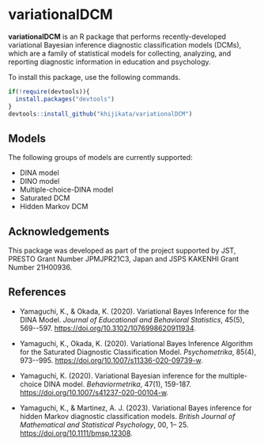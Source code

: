 # variationalDCM

**variationalDCM** is an R package that performs recently-developed variational Bayesian inference diagnostic classification models (DCMs), which are a family of statistical models for collecting, analyzing, and reporting diagnostic information in education and psychology.

To install this package, use the following commands.

``` r
if(!require(devtools)){
  install.packages("devtools")
}
devtools::install_github("khijikata/variationalDCM")
```

## Models

The following groups of models are currently supported: 
- DINA model 
- DINO model 
- Multiple-choice-DINA model 
- Saturated DCM 
- Hidden Markov DCM

## Acknowledgements

This package was developed as part of the project supported by JST, PRESTO Grant Number JPMJPR21C3, Japan and JSPS KAKENHI Grant Number 21H00936.

## References

-   Yamaguchi, K., & Okada, K. (2020). Variational Bayes Inference for the DINA Model. *Journal of Educational and Behavioral Statistics*, 45(5), 569--597. <https://doi.org/10.3102/1076998620911934>.

-   Yamaguchi, K., Okada, K. (2020). Variational Bayes Inference Algorithm for the Saturated Diagnostic Classification Model. *Psychometrika*, 85(4), 973--995. <https://doi.org/10.1007/s11336-020-09739-w>.

-   Yamaguchi, K. (2020). Variational Bayesian inference for the multiple-choice DINA model. *Behaviormetrika*, 47(1), 159-187. <https://doi.org/10.1007/s41237-020-00104-w>.

-   Yamaguchi, K., & Martinez, A. J. (2023). Variational Bayes inference for hidden Markov diagnostic classification models. *British Journal of Mathematical and Statistical Psychology*, 00, 1– 25. <https://doi.org/10.1111/bmsp.12308>.
